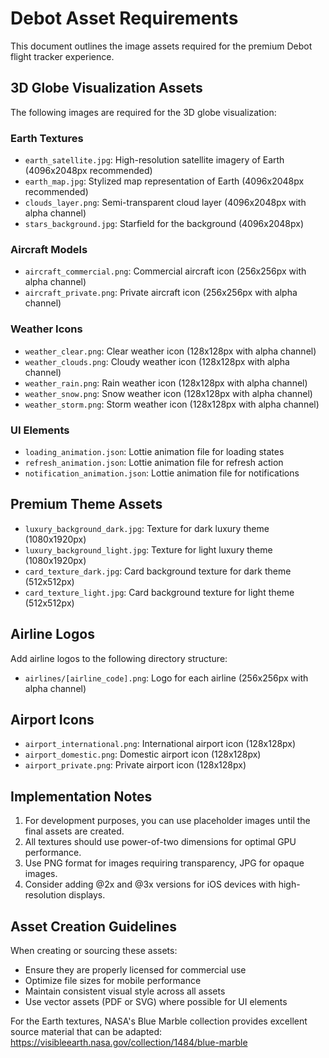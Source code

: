 # Debot Asset Requirements

This document outlines the image assets required for the premium Debot flight tracker experience.

## 3D Globe Visualization Assets

The following images are required for the 3D globe visualization:

### Earth Textures

- `earth_satellite.jpg`: High-resolution satellite imagery of Earth (4096x2048px recommended)
- `earth_map.jpg`: Stylized map representation of Earth (4096x2048px recommended)
- `clouds_layer.png`: Semi-transparent cloud layer (4096x2048px with alpha channel)
- `stars_background.jpg`: Starfield for the background (4096x2048px)

### Aircraft Models

- `aircraft_commercial.png`: Commercial aircraft icon (256x256px with alpha channel)
- `aircraft_private.png`: Private aircraft icon (256x256px with alpha channel)

### Weather Icons

- `weather_clear.png`: Clear weather icon (128x128px with alpha channel)
- `weather_clouds.png`: Cloudy weather icon (128x128px with alpha channel)
- `weather_rain.png`: Rain weather icon (128x128px with alpha channel)
- `weather_snow.png`: Snow weather icon (128x128px with alpha channel)
- `weather_storm.png`: Storm weather icon (128x128px with alpha channel)

### UI Elements

- `loading_animation.json`: Lottie animation file for loading states
- `refresh_animation.json`: Lottie animation file for refresh action
- `notification_animation.json`: Lottie animation file for notifications

## Premium Theme Assets

- `luxury_background_dark.jpg`: Texture for dark luxury theme (1080x1920px)
- `luxury_background_light.jpg`: Texture for light luxury theme (1080x1920px)
- `card_texture_dark.jpg`: Card background texture for dark theme (512x512px)
- `card_texture_light.jpg`: Card background texture for light theme (512x512px)

## Airline Logos

Add airline logos to the following directory structure:
- `airlines/[airline_code].png`: Logo for each airline (256x256px with alpha channel)

## Airport Icons

- `airport_international.png`: International airport icon (128x128px)
- `airport_domestic.png`: Domestic airport icon (128x128px)
- `airport_private.png`: Private airport icon (128x128px)

## Implementation Notes

1. For development purposes, you can use placeholder images until the final assets are created.
2. All textures should use power-of-two dimensions for optimal GPU performance.
3. Use PNG format for images requiring transparency, JPG for opaque images.
4. Consider adding @2x and @3x versions for iOS devices with high-resolution displays.

## Asset Creation Guidelines

When creating or sourcing these assets:
- Ensure they are properly licensed for commercial use
- Optimize file sizes for mobile performance
- Maintain consistent visual style across all assets
- Use vector assets (PDF or SVG) where possible for UI elements

For the Earth textures, NASA's Blue Marble collection provides excellent source material that can be adapted:
https://visibleearth.nasa.gov/collection/1484/blue-marble 